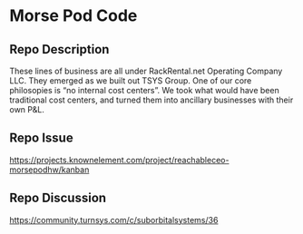 # Morse Pod Code

## Repo Description
These lines of business are all under RackRental.net Operating Company LLC. They emerged as we built out TSYS Group. One of our core philosopies is “no internal cost centers”. We took what would have been traditional cost centers, and turned them into ancillary businesses with their own P&L.


## Repo Issue
https://projects.knownelement.com/project/reachableceo-morsepodhw/kanban

## Repo Discussion
https://community.turnsys.com/c/suborbitalsystems/36
